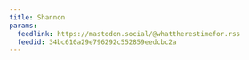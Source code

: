 ```yaml
---
title: Shannon
params:
  feedlink: https://mastodon.social/@whattherestimefor.rss
  feedid: 34bc610a29e796292c552859eedcbc2a
---
```

